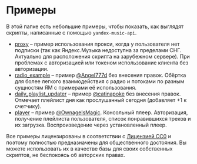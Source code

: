 # Примеры

В этой папке есть небольшие примеры, чтобы показать, как выглядят скрипты,
написанные с помощью `yandex-music-api`.

- [proxy](proxy.py) – пример использования прокси, когда у пользователя нет подписки 
  (так как Яндекс.Музыка недоступна за пределами СНГ. Актуально для расположения 
  скрипта на зарубежном сервере). При проблемах с авторизацией или токеном 
  использование клиента без авторизации.
- [radio_example](radio_example) – пример [@Angel777d](https://github.com/Angel777d)
  без внесения правок. Обёртка для более легкого взаимодействия с радио и 
  потоками по разным сущностям ЯМ с примерами её использования.
- [daily_playlist_updater](daily_playlist_updater.py) – пример
  [@catinapoke](https://github.com/catinapoke) без внесения правок. Отмечает 
  плейлист дня как прослушанный сегодня (добавляет +1 к счетчику).
- [player](player.py) – пример [@OwnageIsMagic](https://github.com/OwnageIsMagic). 
  Консольный плеер. Авторизация, получение плейлиста пользователя, список
  понравившихся треков и их загрузка. Воспроизведение через установленный плеер.

Все примеры лицензированы в соответствии с 
[Лицензией CC0](https://github.com/MarshalX/yandex-music-api/blob/master/examples/LICENSE.txt) 
и поэтому полностью предназначены для общественного достояния.
Вы можете использовать их в качестве базы для своих собственных скриптов,
не беспокоясь об авторских правах.